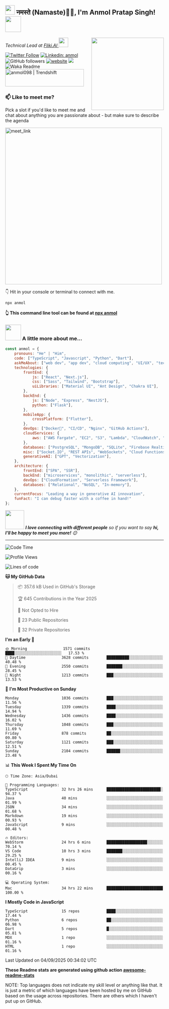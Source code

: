 <h2><img src="https://emojis.slackmojis.com/emojis/images/1531849430/4246/blob-sunglasses.gif?1531849430" width="30"/> नमस्ते (Namaste)🙏🏻, I'm Anmol Pratap Singh! <img src="https://media.giphy.com/media/12oufCB0MyZ1Go/giphy.gif" width="50"></h2>
<img align='right' src="https://media.giphy.com/media/M9gbBd9nbDrOTu1Mqx/giphy.gif" width="230">
<p><em>Technical Lead at <a href="https://fliki.ai/">Fliki.AI
</a><img src="https://media.giphy.com/media/WUlplcMpOCEmTGBtBW/giphy.gif" width="30"> 
</em></p>

[![Twitter Follow](https://img.shields.io/twitter/follow/misteranmol?label=Follow)](https://twitter.com/intent/follow?screen_name=misteranmol)
[![Linkedin: anmol](https://img.shields.io/badge/-anmol-blue?style=flat-square&logo=Linkedin&logoColor=white&link=https://www.linkedin.com/in/anmol-p-singh/)](https://www.linkedin.com/in/anmol098/)
![GitHub followers](https://img.shields.io/github/followers/anmol098?label=Follow&style=social)
[![website](https://img.shields.io/badge/Website-46a2f1.svg?&style=flat-square&logo=Google-Chrome&logoColor=white&link=https://anmolsingh.me/)](https://anmolsingh.me/)
![](https://visitor-badge.glitch.me/badge?page_id=anmol098.anmol098)
![Waka Readme](https://github.com/anmol098/anmol098/workflows/Waka%20Readme/badge.svg)
<a href="https://trendshift.io/developers/2235" target="_blank"><img src="https://trendshift.io/api/badge/developers/2235" alt="anmol098 | Trendshift" style="width: 250px; height: 55px;" width="250" height="55"/></a>

### 📫 Like to meet me?

Pick a slot if you'd like to meet me and chat about anything you are passionate about - but make sure to describe the agenda

<a href="https://calendly.com/anmol098/30min" target="_blank"><img width="498" alt="meet_link" src="https://user-images.githubusercontent.com/15426564/144297439-f530f383-e73e-41e0-9914-a9b7d3f432e5.png"></a>

👇 Hit in your console or terminal to connect with me.

```bash
npx anmol
```
**👆 This command line tool can be found at [npx anmol](https://github.com/anmol098/npx_card)**

### <img src="https://media.giphy.com/media/VgCDAzcKvsR6OM0uWg/giphy.gif" width="50"> A little more about me...  

```javascript
const anmol = {
    pronouns: "He" | "Him",
    code: ["TypeScript", "Javascript", "Python", "Dart"],
    askMeAbout: ["web dev", "app dev", "cloud computing", "UI/UX", "tech trends"],
    technologies: {
        frontEnd: {
            js: ["React", "Next.js"],
            css: ["Sass", "Tailwind", "Bootstrap"],
            uiLibraries: ["Material UI", "Ant Design", "Chakra UI"],
        },
        backEnd: {
            js: ["Node", "Express", "NestJS"],
            python: ["Flask"],
        },
        mobileApp: {
            crossPlatform: ["Flutter"],
        },
        devOps: ["Docker🐳", "CI/CD", "Nginx", "GitHub Actions"],
        cloudServices: {
            aws: ["AWS Fargate", "EC2", "S3", "Lambda", "CloudWatch", "RDS"],
        },
        databases: ["PostgreSQL", "MongoDB", "SQLite", "Firebase Realtime DB", "redis"],
        misc: ["Socket.IO", "REST APIs", "WebSockets", "Cloud Functions"],
        generativeAI: ["GPT", "Vectorization"],
    },
    architecture: {
        frontEnd: ["SPA", "SSR"],
        backEnd: ["microservices", "monolithic", "serverless"],
        devOps: ["CloudFormation", "Serverless Framework"],
        databases: ["Relational", "NoSQL", "In-memory"],
    },
    currentFocus: "Leading a way in generative AI innovation",
    funFact: "I can debug faster with a coffee in hand!"
};
```

<img src="https://media.giphy.com/media/LnQjpWaON8nhr21vNW/giphy.gif" width="60"> <em><b>I love connecting with different people</b> so if you want to say <b>hi, I'll be happy to meet you more!</b> 😊</em>

---
<!--START_SECTION:waka-->
![Code Time](http://img.shields.io/badge/Code%20Time-4%2C808%20hrs%2059%20mins-blue)

![Profile Views](http://img.shields.io/badge/Profile%20Views-1325-blue)

![Lines of code](https://img.shields.io/badge/From%20Hello%20World%20I%27ve%20Written-7.6%20million%20lines%20of%20code-blue)

**🐱 My GitHub Data** 

> 📦 357.6 kB Used in GitHub's Storage 
 > 
> 🏆 645 Contributions in the Year 2025
 > 
> 🚫 Not Opted to Hire
 > 
> 📜 23 Public Repositories 
 > 
> 🔑 32 Private Repositories 
 > 
**I'm an Early 🐤** 

```text
🌞 Morning                1571 commits        ████░░░░░░░░░░░░░░░░░░░░░   17.53 % 
🌆 Daytime                3628 commits        ██████████░░░░░░░░░░░░░░░   40.48 % 
🌃 Evening                2550 commits        ███████░░░░░░░░░░░░░░░░░░   28.45 % 
🌙 Night                  1213 commits        ███░░░░░░░░░░░░░░░░░░░░░░   13.53 % 
```
📅 **I'm Most Productive on Sunday** 

```text
Monday                   1036 commits        ███░░░░░░░░░░░░░░░░░░░░░░   11.56 % 
Tuesday                  1339 commits        ████░░░░░░░░░░░░░░░░░░░░░   14.94 % 
Wednesday                1436 commits        ████░░░░░░░░░░░░░░░░░░░░░   16.02 % 
Thursday                 1048 commits        ███░░░░░░░░░░░░░░░░░░░░░░   11.69 % 
Friday                   878 commits         ██░░░░░░░░░░░░░░░░░░░░░░░   09.80 % 
Saturday                 1121 commits        ███░░░░░░░░░░░░░░░░░░░░░░   12.51 % 
Sunday                   2104 commits        ██████░░░░░░░░░░░░░░░░░░░   23.48 % 
```


📊 **This Week I Spent My Time On** 

```text
🕑︎ Time Zone: Asia/Dubai

💬 Programming Languages: 
TypeScript               32 hrs 26 mins      ████████████████████████░   94.37 % 
Java                     40 mins             ░░░░░░░░░░░░░░░░░░░░░░░░░   01.99 % 
JSON                     34 mins             ░░░░░░░░░░░░░░░░░░░░░░░░░   01.68 % 
Markdown                 19 mins             ░░░░░░░░░░░░░░░░░░░░░░░░░   00.93 % 
JavaScript               9 mins              ░░░░░░░░░░░░░░░░░░░░░░░░░   00.48 % 

🔥 Editors: 
WebStorm                 24 hrs 6 mins       ██████████████████░░░░░░░   70.14 % 
VS Code                  10 hrs 3 mins       ███████░░░░░░░░░░░░░░░░░░   29.25 % 
IntelliJ IDEA            9 mins              ░░░░░░░░░░░░░░░░░░░░░░░░░   00.45 % 
DataGrip                 3 mins              ░░░░░░░░░░░░░░░░░░░░░░░░░   00.16 % 

💻 Operating System: 
Mac                      34 hrs 22 mins      █████████████████████████   100.00 % 
```

**I Mostly Code in JavaScript** 

```text
TypeScript               15 repos            ████░░░░░░░░░░░░░░░░░░░░░   17.44 % 
Python                   6 repos             ██░░░░░░░░░░░░░░░░░░░░░░░   06.98 % 
Dart                     5 repos             █░░░░░░░░░░░░░░░░░░░░░░░░   05.81 % 
MDX                      1 repo              ░░░░░░░░░░░░░░░░░░░░░░░░░   01.16 % 
HTML                     1 repo              ░░░░░░░░░░░░░░░░░░░░░░░░░   01.16 % 
```




 Last Updated on 04/09/2025 00:34:02 UTC
<!--END_SECTION:waka-->

**These Readme stats are generated using github action [awesome-readme-stats](https://github.com/anmol098/waka-readme-stats)**

NOTE: Top languages does not indicate my skill level or anything like that. It is just a metric of which languages have been hosted by me on GitHub based on the usage across repositories. There are others which I haven't put up on GitHub.
